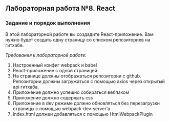 ## Лабораторная работа №8. React

### Задание и порядок выполнения
В этой лабораторной работе вы создадите React-приложение. Вам нужно будет создать одну страницу со списком репозиториев на гитхабе.

*Требования к лабораторной работе:*
1. Настроенный конфиг webpack и babel
2. React-приложение с одной страницей.
3. На странице должны отображаться репозитории с github. Репозитории должны загружаться с помощью axios через открытый api гитхаба.
4. Приложение должно успешно собираться вебпаком
5. Приложение должно содержать css
6. Приложение в dev режиме должно обновляться без перезагрузки страницы с помощью webpack-dev-server’а
7. index.html должен добавляться с помощью HtmlWebpackPlugin
